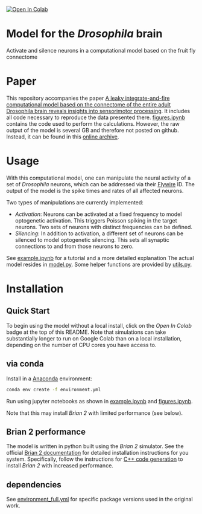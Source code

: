 [![Open In Colab](https://colab.research.google.com/assets/colab-badge.svg)](https://colab.research.google.com/github/philshiu/Drosophila_brain_model/blob/main/example.ipynb)

# Model for the _Drosophila_ brain
Activate and silence neurons in a computational model based on the
fruit fly connectome

# Paper
This repository accompanies the paper 
[A leaky integrate-and-fire computational model based on the connectome of the entire adult Drosophila brain reveals insights into sensorimotor processing](https://www.biorxiv.org/content/10.1101/2023.05.02.539144v1).
It includes all code necessary to reproduce the data presented there.
[figures.ipynb](figures.ipynb) contains the code used to perform the calculations.
However, the raw output of the model is several GB and therefore not posted on github.
Instead, it can be found in this [online archive](https://doi.org/10.17617/3.CZODIW).


# Usage
With this computational model,
one can manipulate the neural activity of a set of _Drosophila_ neurons, which can be addressed via their [Flywire](https://flywire.ai/) ID.
The output of the model is the spike times and rates of all affected neurons.

Two types of manipulations are currently implemented:
- *Activation*:
Neurons can be activated at a fixed frequency to model optogenetic activation.
This triggers Poisson spiking in the target neurons. 
Two sets of neurons with distinct frequencies can be defined.
- *Silencing*:
In addition to activation, a different set of neurons can be silenced to model optogenetic silencing.
This sets all synaptic connections to and from those neurons to zero.

See [example.ipynb](example.ipynb) for a tutorial and a more detailed explanation
The actual model resides in [model.py](model.py).
Some helper functions are provided by [utils.py](utils.py).

# Installation
## Quick Start
To begin using the model without a local install, click on the _Open In Colab_ badge at the top of this README. Note that simulations can take substantially longer to run on Google Colab than on a local installation, depending on the number of CPU cores you have access to.
## via conda
Install in a [Anaconda](https://www.anaconda.com/) environment:
```bash
conda env create -f environment.yml
```
Run using jupyter notebooks as shown in [example.ipynb](example.ipynb) and [figures.ipynb](figures.ipynb).

Note that this may install *Brian 2* with limited performance (see below).

## Brian 2 performance
The model is written in python built using the *Brian 2* simulator.
See the official [Brian 2 documentation](https://brian2.readthedocs.io/en/stable/introduction/install.html) for detailed installation instructions for you system.
Specifically, follow the instructions for [C++ code generation](https://brian2.readthedocs.io/en/stable/introduction/install.html#requirements-for-c-code-generation) to install *Brian 2* with increased performance.

## dependencies
See [environment_full.yml](environment_full.yml) for specific package versions used in the original work.
